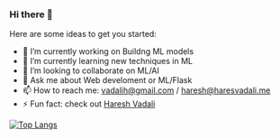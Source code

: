 ### Hi there 👋

<!--
**haresh121/haresh121** is a ✨ _special_ ✨ repository because its `README.md` (this file) appears on your GitHub profile.
-->
Here are some ideas to get you started:

- 🔭 I’m currently working on Buildng ML models
- 🌱 I’m currently learning new techniques in ML
- 👯 I’m looking to collaborate on ML/AI
- 💬 Ask me about Web develoment or ML/Flask
- 📫 How to reach me: vadalih@gmail.com / haresh@haresvadali.me
- ⚡ Fun fact: check out [Haresh Vadali](https://portfolio.hareshvadali.me)

<!-- - 🤔 I’m looking for help with ... -->
<!-- 😄 Pronouns: ... -->
[![Top Langs](https://github-readme-stats.vercel.app/api/top-langs/?username=haresh121&langs_count=8)](https://github.com/anuraghazra/github-readme-stats)

